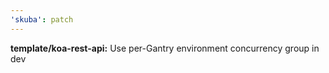 ```yaml
---
'skuba': patch
---
```


**template/koa-rest-api:** Use per-Gantry environment concurrency group in dev
